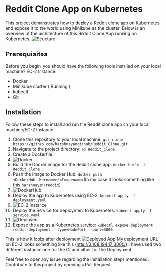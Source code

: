 # Reddit Clone App on Kubernetes
This project demonstrates how to deploy a Reddit clone app on Kubernetes and expose it to the world using Minikube as the cluster.
Below is an overview of the architecture of this Reddit Clone App running on Kubernetes.
![Structure](https://github.com/harshnayangithub/Reddit_Clone/assets/126700987/240762ca-4211-43c7-bbb5-2a0bb1cac94d)

## Prerequisites
Before you begin, you should have the following tools installed on your local machine? EC-2 Instance: 

- Docker
- Minikube cluster ( Running )
- kubectl
- Git



## Installation
Follow these steps to install and run the Reddit clone app on your local machine/EC-2 Instance:

1) Clone this repository to your local machine: `git clone https://github.com/harshnayangithub/Reddit_Clone.git`
2) Navigate to the project directory: `cd Reddit_Clone`
3) Create a Dockerfile.
4) ![Docker](https://github.com/harshnayangithub/Skin_O_Care/assets/126700987/b0096cda-a11d-46da-a5ba-5c5986af0aee)
5) Build the Docker image for the Reddit clone app: `docker build -t Reddit_Clone .`
6) Push the image to Docker Hub: `docker push <DockerHub_Username>/<Imagename>`(In my case it looks something like this `harshnayan/reddit`)
7) ![DockerHub](https://github.com/harshnayangithub/Skin_O_Care/assets/126700987/beadc035-331e-4d0f-940b-eac25f100f2a)
8) Deploy the app to Kubernetes using EC-2: `kubectl apply -f deployment.yaml`
9) ![EC-2 Instance](https://github.com/harshnayangithub/Skin_O_Care/assets/126700987/ffc09193-1e0f-4bf3-b8fb-b1353906d2c7)
10) Deploy the Service for deployment to Kubernetes: `kubectl apply -f service.yaml`
11) ![Deployed](https://github.com/harshnayangithub/Skin_O_Care/assets/126700987/1df194fb-a736-4b47-a66c-ea231f77560d)
12) Expose the app as a Kubernetes service: `kubectl expose deployment reddit-deployment --type=NodePort --port=5000`

This is how it looks after deployment
![Deployed App](https://github.com/harshnayangithub/Skin_O_Care/assets/126700987/cc57231e-7f13-4953-8ae0-2ed120b1f348)
My deployment URL on EC-2 looks something like this (http://3.108.194.17:3000/)
I have used two different instance one for the CI and other for the Deployment.

Feel free to open any issue regarding the installation steps mentioned.
Contribute to this project by opening a Pull Request.


